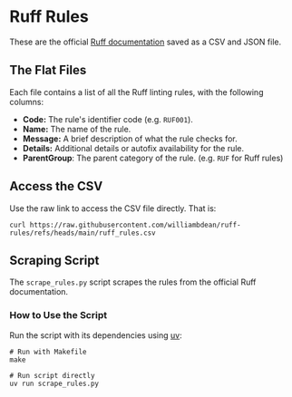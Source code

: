 # Ruff Rules

These are the official [Ruff documentation](https://docs.astral.sh/ruff/rules/) saved as a CSV and JSON file.

## The Flat Files

Each file contains a list of all the Ruff linting rules, with the following columns:

*   **Code:** The rule's identifier code (e.g. `RUF001`).
*   **Name:** The name of the rule.
*   **Message:** A brief description of what the rule checks for.
*   **Details:** Additional details or autofix availability for the rule.
*   **ParentGroup**: The parent category of the rule. (e.g. `RUF` for Ruff rules)

## Access the CSV

Use the raw link to access the CSV file directly. That is: 

```terminal
curl https://raw.githubusercontent.com/williambdean/ruff-rules/refs/heads/main/ruff_rules.csv
```

## Scraping Script

The `scrape_rules.py` script scrapes the rules from the official Ruff documentation.

### How to Use the Script

Run the script with its dependencies using [uv](https://pypi.org/project/uv/):

```terminal
# Run with Makefile
make

# Run script directly
uv run scrape_rules.py
```

